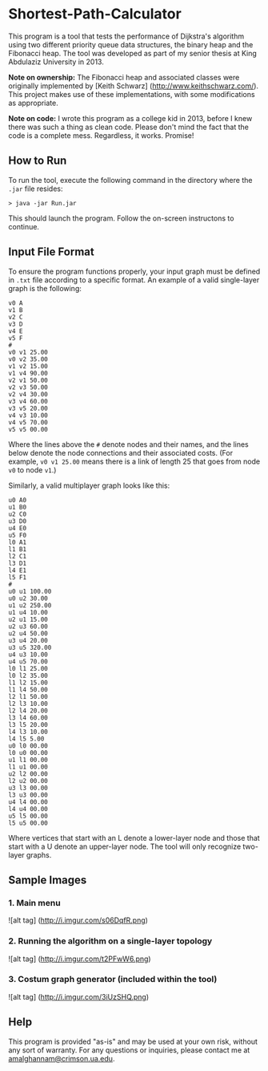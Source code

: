 # Shortest-Path-Calculator
This program is a  tool that tests the performance of Dijkstra's algorithm using two different priority queue data structures, the binary heap and the Fibonacci heap. The tool was developed as part of my senior thesis at King Abdulaziz University in 2013. 

**Note on ownership:** The Fibonacci heap and associated classes were originally implemented by [Keith Schwarz] (http://www.keithschwarz.com/). This project makes use of these implementations, with some modifications as appropriate. 

**Note on code:** I wrote this program as a college kid in 2013, before I knew there was such a thing as clean code. Please don't mind the fact that the code is a complete mess. Regardless, it works. Promise! 

## How to Run

To run the tool, execute the following command in the directory where the ```.jar``` file resides: 

```
> java -jar Run.jar 
```

This should launch the program. Follow the on-screen instructons to continue. 

## Input File Format 

To ensure the program functions properly, your input graph must be defined in ```.txt``` file according 
to a specific format. An example of a valid single-layer graph is the following: 

```
v0 A
v1 B
v2 C
v3 D
v4 E
v5 F
#
v0 v1 25.00
v0 v2 35.00
v1 v2 15.00
v1 v4 90.00
v2 v1 50.00
v2 v3 50.00
v2 v4 30.00
v3 v4 60.00
v3 v5 20.00
v4 v3 10.00
v4 v5 70.00
v5 v5 00.00
```

Where the lines above the  ```#``` denote nodes and their names, and the lines below denote the node connections
and their associated costs. (For example, ```v0 v1 25.00``` means there is a link of length 25 that goes from node ```v0```
to node ```v1```.)

Similarly, a valid multiplayer graph looks like this:

```
u0 A0
u1 B0
u2 C0
u3 D0
u4 E0
u5 F0
l0 A1
l1 B1
l2 C1
l3 D1
l4 E1
l5 F1
#
u0 u1 100.00
u0 u2 30.00
u1 u2 250.00
u1 u4 10.00
u2 u1 15.00
u2 u3 60.00
u2 u4 50.00
u3 u4 20.00
u3 u5 320.00
u4 u3 10.00
u4 u5 70.00
l0 l1 25.00
l0 l2 35.00
l1 l2 15.00
l1 l4 50.00
l2 l1 50.00
l2 l3 10.00
l2 l4 20.00
l3 l4 60.00
l3 l5 20.00
l4 l3 10.00
l4 l5 5.00
u0 l0 00.00
l0 u0 00.00
u1 l1 00.00
l1 u1 00.00
u2 l2 00.00
l2 u2 00.00
u3 l3 00.00
l3 u3 00.00
u4 l4 00.00
l4 u4 00.00
u5 l5 00.00
l5 u5 00.00
```
Where vertices that start with an L denote a lower-layer node and those that start with a U denote an upper-layer node. 
The tool will only recognize two-layer graphs. 


## Sample Images 

### 1. Main menu

![alt tag] (http://i.imgur.com/s06DqfR.png) 

### 2. Running the algorithm on a single-layer topology 

![alt tag] (http://i.imgur.com/t2PFwW6.png)

### 3. Costum graph generator (included within the tool) 

![alt tag] (http://i.imgur.com/3iUzSHQ.png)

## Help

This program is provided "as-is" and may be used at your own risk, without any sort of warranty. For any questions or inquiries, please contact me at amalghannam@crimson.ua.edu. 


